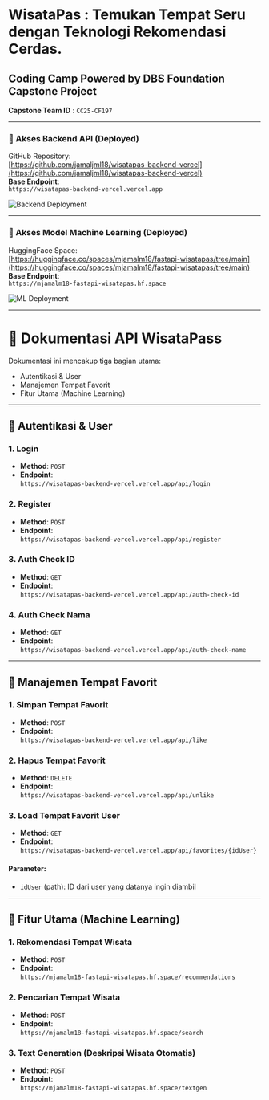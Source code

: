 # WisataPas : Temukan Tempat Seru dengan Teknologi Rekomendasi Cerdas.

## Coding Camp Powered by DBS Foundation Capstone Project  
**Capstone Team ID** : `CC25-CF197`

---

### 🔗 Akses Backend API (Deployed)  
GitHub Repository:  
[https://github.com/jamaljml18/wisatapas-backend-vercel](https://github.com/jamaljml18/wisatapas-backend-vercel)  
**Base Endpoint**:  
`https://wisatapas-backend-vercel.vercel.app`

![Backend Deployment](https://res.cloudinary.com/dtm30k9uc/image/upload/v1749531925/deployBe_gujhmd)

---

### 🤖 Akses Model Machine Learning (Deployed)  
HuggingFace Space:  
[https://huggingface.co/spaces/mjamalm18/fastapi-wisatapas/tree/main](https://huggingface.co/spaces/mjamalm18/fastapi-wisatapas/tree/main)  
**Base Endpoint**:  
`https://mjamalm18-fastapi-wisatapas.hf.space`

![ML Deployment](https://res.cloudinary.com/dtm30k9uc/image/upload/v1749531925/deployMl_wsucfn)

---

# 📘 Dokumentasi API WisataPass

Dokumentasi ini mencakup tiga bagian utama:
- Autentikasi & User
- Manajemen Tempat Favorit
- Fitur Utama (Machine Learning)

---

## 🔐 Autentikasi & User

### 1. Login
- **Method**: `POST`  
- **Endpoint**:  
  `https://wisatapas-backend-vercel.vercel.app/api/login`

### 2. Register
- **Method**: `POST`  
- **Endpoint**:  
  `https://wisatapas-backend-vercel.vercel.app/api/register`

### 3. Auth Check ID
- **Method**: `GET`  
- **Endpoint**:  
  `https://wisatapas-backend-vercel.vercel.app/api/auth-check-id`

### 4. Auth Check Nama
- **Method**: `GET`  
- **Endpoint**:  
  `https://wisatapas-backend-vercel.vercel.app/api/auth-check-name`

---

## 📌 Manajemen Tempat Favorit

### 1. Simpan Tempat Favorit
- **Method**: `POST`  
- **Endpoint**:  
  `https://wisatapas-backend-vercel.vercel.app/api/like`

### 2. Hapus Tempat Favorit
- **Method**: `DELETE`  
- **Endpoint**:  
  `https://wisatapas-backend-vercel.vercel.app/api/unlike`

### 3. Load Tempat Favorit User
- **Method**: `GET`  
- **Endpoint**:  
  `https://wisatapas-backend-vercel.vercel.app/api/favorites/{idUser}`

#### Parameter:
- `idUser` (path): ID dari user yang datanya ingin diambil

---

## 🧠 Fitur Utama (Machine Learning)

### 1. Rekomendasi Tempat Wisata
- **Method**: `POST`  
- **Endpoint**:  
  `https://mjamalm18-fastapi-wisatapas.hf.space/recommendations`

### 2. Pencarian Tempat Wisata
- **Method**: `POST`  
- **Endpoint**:  
  `https://mjamalm18-fastapi-wisatapas.hf.space/search`

### 3. Text Generation (Deskripsi Wisata Otomatis)
- **Method**: `POST`  
- **Endpoint**:  
  `https://mjamalm18-fastapi-wisatapas.hf.space/textgen`

